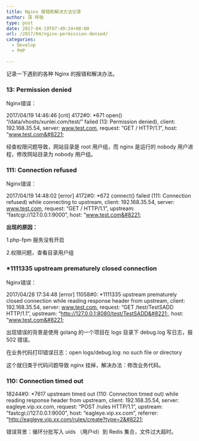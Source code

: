 ```yaml
---
title: Nginx 报错和解决方法记录
author: 深 呼吸
type: post
date: 2017-04-19T07:49:24+00:00
url: /2017/04/nginx-permission-denied/
categories:
  - Develop
  - PHP

---
```

记录一下遇到的各种 Nginx 的报错和解决办法。

### 13: Permission denied

Nginx错误：

2017/04/19 14:46:46 [crit] 4172#0: *671 open() &#8220;/data/vhosts/xunlei.com/test/&#8221; failed (13: Permission denied), client: 192.168.35.54, server: www.test.com, request: &#8220;GET / HTTP/1.1&#8221;, host: &#8220;www.test.com&#8221;

经查权限问题导致，网站目录是 root 用户组，而 nginx 是运行的 nobody 用户进程，修改网站目录为 nobody 用户组。

<!--more-->

### 111: Connection refused

Nginx错误：

2017/04/19 14:48:02 [error] 4172#0: *672 connect() failed (111: Connection refused) while connecting to upstream, client: 192.168.35.54, server: www.test.com, request: &#8220;GET / HTTP/1.1&#8221;, upstream: &#8220;fastcgi://127.0.0.1:9000&#8221;, host: &#8220;www.test.com&#8221;

**出现的原因：**

1.php-fpm 服务没有开启

2.权限问题，查看目录用户组

### *1111335 upstream prematurely closed connection

Nginx错误：

2017/04/28 17:34:48 [error] 11058#0: *1111335 upstream prematurely closed connection while reading response header from upstream, client: 192.168.35.54, server: www.test.com, request: &#8220;GET /test/TestSADD HTTP/1.1&#8221;, upstream: &#8220;http://127.0.0.1:8080/test/TestSADD&#8221;, host: &#8220;www.test.com&#8221;

出现错误的背景是使用 golang 的一个项目在 logs 目录下 debug.log 写日志，报 502 错误。

在业务代码打印错误日志：open logs/debug.log: no such file or directory

这个就归类于代码问题导致 nginx 挂掉，解决办法：修改业务代码。

### 110: Connection timed out

18244#0: *7617 upstream timed out (110: Connection timed out) while reading response header from upstream, client: 192.168.35.54, server: eagleye.vip.xx.com, request: &#8220;POST /rules HTTP/1.1&#8221;, upstream: &#8220;fastcgi://127.0.0.1:9000&#8221;, host: &#8220;eagleye.vip.xx.com&#8221;, referrer: &#8220;http://eagleye.vip.xx.com/rules/create?type=2&#8221;

错误背景：循环分批写入 uids （用户id）到 Redis 集合，文件过大超时。
